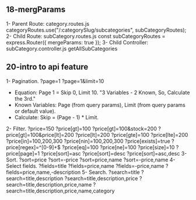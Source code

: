 ## 18-mergParams
1- Parent Route: category.routes.js
categoryRoutes.use("/:categorySlug/subcategories", subCategoryRoutes);
2- Child Route: subCategory.routes.js
const subCategoryRoutes = express.Router({ mergeParams: true });
3- Child Controller: subCategory.controller.js
getAllSubCategories
<!-- ====================================================================== -->
## 20-intro to api feature
1- Pagination.
    ?page=1
    ?page=1&limit=10

- Equation: Page 1 = Skip 0, Limit 10. "3 Variables - 2 Known, So, Calculate the 3rd."
- Known Variables: Page (from query params), Limit (from query params or default value).
- Calculate: Skip = (Page - 1) * Limit.

2- Filter.
    ?price=150
    ?price[gt]=100
    ?price[gt]=100&stock=200
    ?price[gt]=100&price[lt]=200
    ?price[lt]=200
    ?price[gte]=100
    ?price[lte]=200
    ?price[in]=100,200,300
    ?price[nin]=100,200,300
    ?price[exists]=true
    ?price[regex]=^[0-9]+$
    ?price[eq]=100
    ?price[ne]=100
    ?price[size]=10
    ?price[page]=1
    ?price[sort]=asc
    ?price[sort]=desc
    ?price[sort]=asc,desc
    <!-- ?price[sort]=price,name -->
3- Sort.
    ?sort=price
    ?sort=-price
    ?sort=price,name
    ?sort=-price,name
4- Select fields.
    ?fields=title
    ?fields=price,name
    ?fields=-price,name
    ?fields=price,name,-description
5- Search.
    ?search=title
    ?search=title,description
    ?search=title,description,price
    ?search=title,description,price,name
    ?search=title,description,price,name,category
<!-- ====================================================================== -->

